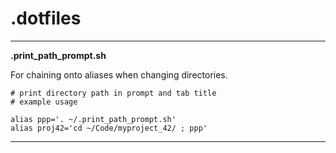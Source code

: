 # .dotfiles
------
**.print_path_prompt.sh**

For chaining onto aliases when changing directories.
```
# print directory path in prompt and tab title
# example usage

alias ppp='. ~/.print_path_prompt.sh'
alias proj42='cd ~/Code/myproject_42/ ; ppp'
```
------
